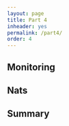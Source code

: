 ```yaml
---
layout: page
title: Part 4
inheader: yes
permalink: /part4/
order: 4
---
```


## ##

## Monitoring ##

## Nats ##

## Summary ##